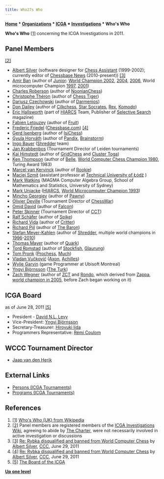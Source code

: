 ```yaml
---
title: Who27s Who
---
```

**[Home](Home "Home") \* [Organizations](Organizations "Organizations") \* [ICGA](ICGA "ICGA") \* [Investigations](ICGA_Investigations "ICGA Investigations") \* Who's Who**


**Who's Who** <a id="cite-note-1" href="#cite-ref-1">[1]</a> concerning the ICGA Investigations in 2011.



## Panel Members


<a id="cite-note-2" href="#cite-ref-2">[2]</a>



* [Albert Silver](Albert_Silver "Albert Silver") (software designer for [Chess Assistant](Chess_Assistant "Chess Assistant") (1999-2002); currently editor of [Chessbase News](ChessBase "ChessBase") (2010-present)) <a id="cite-note-3" href="#cite-ref-3">[3]</a>
* [Amir Ban](Amir_Ban "Amir Ban") (author of [Junior](Junior "Junior"): [World Champion 2002](WCCC_2002 "WCCC 2002"), [2004](WCCC_2004 "WCCC 2004"), [2006](WCCC_2006 "WCCC 2006"), World microcomputer Champion [1997](WMCCC_1997 "WMCCC 1997"), [2001](WMCCC_2001 "WMCCC 2001"))
* [Charles Roberson](Charles_Roberson "Charles Roberson") (author of [NoonianChess](NoonianChess "NoonianChess"))
* [Christophe Théron](Christophe_Th%C3%A9ron "Christophe Théron") (author of [Chess Tiger](Chess_Tiger "Chess Tiger"))
* [Dariusz Czechowski](Dariusz_Czechowski "Dariusz Czechowski") (author of [Darmenios](Darmenios "Darmenios"))
* [Don Dailey](Don_Dailey "Don Dailey") (author of [Cilkchess](Cilkchess "Cilkchess"), [Star Socrates](Star_Socrates "Star Socrates"), [Rex](Rex "Rex"), [Komodo](Komodo "Komodo"))
* [Eric Hallsworth](Eric_Hallsworth "Eric Hallsworth") (part of [HIARCS](HIARCS "HIARCS") Team, Publisher of [Selective Search](Selective_Search "Selective Search") magazine)
* [Fabien Letouzey](Fabien_Letouzey "Fabien Letouzey") (author of [Fruit](Fruit "Fruit"))
* [Frederic Friedel](Frederic_Friedel "Frederic Friedel") ([Chessbase.com](ChessBase "ChessBase")) <a id="cite-note-4" href="#cite-ref-4">[4]</a>
* [Gerd Isenberg](Gerd_Isenberg "Gerd Isenberg") (author of [IsiChess](IsiChess "IsiChess"))
* [Gyula Horváth](Gyula_Horv%C3%A1th "Gyula Horváth") (author of [Pandix](Pandix "Pandix"), [Brainstorm](Brainstorm "Brainstorm"))
* [Ingo Bauer](Ingo_Bauer "Ingo Bauer") ([Shredder](Shredder "Shredder") team)
* [Jan Krabbenbos](Jan_Krabbenbos "Jan Krabbenbos") (Tournament Director of Leiden tournaments)
* [Kai Himstedt](Kai_Himstedt "Kai Himstedt") (author of [GridChess](GridChess "GridChess") and [Cluster Toga](Cluster_Toga "Cluster Toga"))
* [Ken Thompson](Ken_Thompson "Ken Thompson") (author of [Belle](Belle "Belle"), [World Computer Chess Champion 1980](WCCC_1980 "WCCC 1980"), Turing Award 1983)
* [Marcel van Kervinck](Marcel_van_Kervinck "Marcel van Kervinck") (author of [Rookie](Rookie "Rookie"))
* [Maciej Szmit](Maciej_Szmit "Maciej Szmit") (assistant professor at [Technical University of Łódź](Technical_University_of_%C5%81%C3%B3d%C5%BA "Technical University of Łódź") )
* [Mark Watkins](Mark_Watkins "Mark Watkins") (MAGMA Computer Algebra Group, School of Mathematics and Statistics, University of Sydney)
* [Mark Uniacke](Mark_Uniacke "Mark Uniacke") ([HIARCS](HIARCS "HIARCS"), [World Microcomputer Champion 1993](WMCCC_1993 "WMCCC 1993"))
* [Mincho Georgiev](Mincho_Georgiev "Mincho Georgiev") (author of [Pawny](Pawny "Pawny"))
* [Olivier Deville](Olivier_Deville "Olivier Deville") (Tournament Director of [ChessWar](ChessWar "ChessWar"))
* [Omid David](Eli_David "Eli David") (author of [Falcon](Falcon "Falcon"))
* [Peter Skinner](Peter_Skinner "Peter Skinner") (Tournament Director of [CCT](CCT_Tournaments "CCT Tournaments"))
* [Ralf Schäfer](Ralf_Sch%C3%A4fer "Ralf Schäfer") (author of [Spike](Spike "Spike"))
* [Richard Vida](Richard_Vida "Richard Vida") (author of [Critter](Critter "Critter"))
* [Richard Pijl](Richard_Pijl "Richard Pijl") (author of [The Baron](The_Baron "The Baron"))
* [Stefan Meyer-Kahlen](Stefan_Meyer-Kahlen "Stefan Meyer-Kahlen") (author of [Shredder](Shredder "Shredder"), multiple world champions in [1996](WMCCC_1996 "WMCCC 1996")-[2010](WCSC_2010 "WCSC 2010"))
* [Thomas Mayer](Thomas_Mayer "Thomas Mayer") (author of [Quark](Quark "Quark"))
* [Tord Romstad](Tord_Romstad "Tord Romstad") (author of [Stockfish](Stockfish "Stockfish"), [Glaurung](Glaurung "Glaurung"))
* [Tom Pronk](Tom_Pronk "Tom Pronk") ([Prochess](Prochess "Prochess"), [Much](Much "Much"))
* [Vladan Vučković](Vladan_Vu%C4%8Dkovi%C4%87 "Vladan Vučković") ([Axon](Axon "Axon"), [Achilles](Achilles "Achilles"))
* [Wylie Garvin](index.php?title=Wylie_Garvin&action=edit&redlink=1 "Wylie Garvin (page does not exist)") (game Programmer at Ubisoft Montreal)
* [Yngvi Björnsson](Yngvi_Bj%C3%B6rnsson "Yngvi Björnsson") ([The Turk](The_Turk "The Turk"))
* [Zach Wegner](Zach_Wegner "Zach Wegner") (author of [ZCT](ZCT "ZCT") and [Rondo](Rondo "Rondo"), which derived from [Zappa](Zappa "Zappa"), [world champion in 2005](WCCC_2005 "WCCC 2005"), before Zach began working on it)






## ICGA Board


as of June 28, 2011 <a id="cite-note-5" href="#cite-ref-5">[5]</a>



* President - [David N.L. Levy](David_Levy "David Levy")
* Vice-President: [Yngvi Björnsson](Yngvi_Bj%C3%B6rnsson "Yngvi Björnsson")
* Secretary-Treasurer: [Hiroyuki Iida](Hiroyuki_Iida "Hiroyuki Iida")
* Programmers Representative: [Rémi Coulom](R%C3%A9mi_Coulom "Rémi Coulom")


## WCCC Tournament Director


* [Jaap van den Herik](Jaap_van_den_Herik "Jaap van den Herik")


## External Links


* [Persons (ICGA Tournaments)](https://www.game-ai-forum.org/icga-tournaments/persons.php)
* [Programs (ICGA Tournaments)](https://www.game-ai-forum.org/icga-tournaments/programs.php)


## References


1. <a id="cite-ref-1" href="#cite-note-1">[1]</a> [Who's Who (UK) from Wikipedia](https://en.wikipedia.org/wiki/Who%27s_Who_(UK))
2. <a id="cite-ref-2" href="#cite-note-2">[2]</a> Panel members are registered members of the [ICGA Investigations Wiki](http://icga.wikispaces.com/), agreeing to abide by [The Charter](http://icga.wikispaces.com/The+Charter), were not necessarily involved in active investigation or discussions
3. <a id="cite-ref-3" href="#cite-note-3">[3]</a> [Re: Rybka disqualified and banned from World Computer Chess](http://www.talkchess.com/forum/viewtopic.php?topic_view=threads&p=411947&t=39520) by [Albert Silver](Albert_Silver "Albert Silver"), [CCC](CCC "CCC"), June 29, 2011
4. <a id="cite-ref-4" href="#cite-note-4">[4]</a> [Re: Rybka disqualified and banned from World Computer Chess](http://www.talkchess.com/forum/viewtopic.php?topic_view=threads&p=411947&t=39520) by [Albert Silver](Albert_Silver "Albert Silver"), [CCC](CCC "CCC"), June 29, 2011
5. <a id="cite-ref-5" href="#cite-note-5">[5]</a> [The Board of the ICGA](http://ilk.uvt.nl/icga/organisation/board.php)

**[Up one level](ICGA_Investigations "ICGA Investigations")**







 
